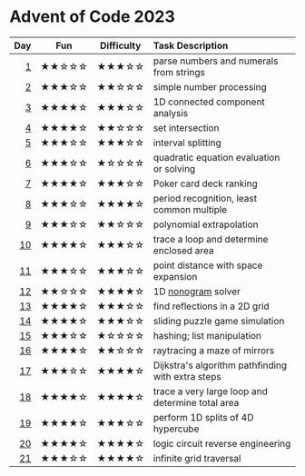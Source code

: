 # Advent of Code 2023

| Day      | Fun   | Difficulty | Task Description
| -------: | :---: | :--------: | :---------------
|  [1](01) | ★★☆☆☆ | ★★★☆☆      | parse numbers and numerals from strings
|  [2](02) | ★★★☆☆ | ★★☆☆☆      | simple number processing
|  [3](03) | ★★★★☆ | ★★★☆☆      | 1D connected component analysis
|  [4](04) | ★★★★☆ | ★★☆☆☆      | set intersection
|  [5](05) | ★★★☆☆ | ★★★☆☆      | interval splitting
|  [6](06) | ★★★☆☆ | ★☆☆☆☆      | quadratic equation evaluation or solving
|  [7](07) | ★★★★☆ | ★★★☆☆      | Poker card deck ranking
|  [8](08) | ★★★☆☆ | ★★★★☆      | period recognition, least common multiple
|  [9](09) | ★★★☆☆ | ★★☆☆☆      | polynomial extrapolation
| [10](10) | ★★★★☆ | ★★★☆☆      | trace a loop and determine enclosed area
| [11](11) | ★★★☆☆ | ★★★☆☆      | point distance with space expansion
| [12](12) | ★★☆☆☆ | ★★★★☆      | 1D [nonogram](https://en.wikipedia.org/wiki/Nonogram) solver
| [13](13) | ★★★★☆ | ★★★☆☆      | find reflections in a 2D grid
| [14](14) | ★★★★☆ | ★★★☆☆      | sliding puzzle game simulation
| [15](15) | ★★★☆☆ | ★☆☆☆☆      | hashing; list manipulation
| [16](16) | ★★★★☆ | ★★☆☆☆      | raytracing a maze of mirrors
| [17](17) | ★★★☆☆ | ★★★★☆      | Dijkstra's algorithm pathfinding with extra steps
| [18](18) | ★★★★☆ | ★★★★☆      | trace a very large loop and determine total area
| [19](19) | ★★★★☆ | ★★★☆☆      | perform 1D splits of 4D hypercube
| [20](20) | ★★★★☆ | ★★★★☆      | logic circuit reverse engineering
| [21](21) | ★★★☆☆ | ★★★★☆      | infinite grid traversal
